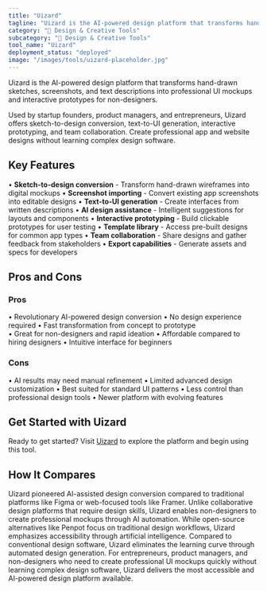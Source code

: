 ```yaml
---
title: "Uizard"
tagline: "Uizard is the AI-powered design platform that transforms hand-drawn sketches, screenshots, and text descriptions into professional UI mockups and inte..."
category: "🎨 Design & Creative Tools"
subcategory: "🎨 Design & Creative Tools"
tool_name: "Uizard"
deployment_status: "deployed"
image: "/images/tools/uizard-placeholder.jpg"
---
```

Uizard is the AI-powered design platform that transforms hand-drawn sketches, screenshots, and text descriptions into professional UI mockups and interactive prototypes for non-designers.

Used by startup founders, product managers, and entrepreneurs, Uizard offers sketch-to-design conversion, text-to-UI generation, interactive prototyping, and team collaboration. Create professional app and website designs without learning complex design software.

## Key Features

• **Sketch-to-design conversion** - Transform hand-drawn wireframes into digital mockups
• **Screenshot importing** - Convert existing app screenshots into editable designs
• **Text-to-UI generation** - Create interfaces from written descriptions
• **AI design assistance** - Intelligent suggestions for layouts and components
• **Interactive prototyping** - Build clickable prototypes for user testing
• **Template library** - Access pre-built designs for common app types
• **Team collaboration** - Share designs and gather feedback from stakeholders
• **Export capabilities** - Generate assets and specs for developers

## Pros and Cons

### Pros
• Revolutionary AI-powered design conversion
• No design experience required
• Fast transformation from concept to prototype  
• Great for non-designers and rapid ideation
• Affordable compared to hiring designers
• Intuitive interface for beginners

### Cons
• AI results may need manual refinement
• Limited advanced design customization
• Best suited for standard UI patterns
• Less control than professional design tools
• Newer platform with evolving features

## Get Started with Uizard

Ready to get started? Visit [Uizard](https://uizard.io) to explore the platform and begin using this tool.

## How It Compares

Uizard pioneered AI-assisted design conversion compared to traditional platforms like Figma or web-focused tools like Framer. Unlike collaborative design platforms that require design skills, Uizard enables non-designers to create professional mockups through AI automation. While open-source alternatives like Penpot focus on traditional design workflows, Uizard emphasizes accessibility through artificial intelligence. Compared to conventional design software, Uizard eliminates the learning curve through automated design generation. For entrepreneurs, product managers, and non-designers who need to create professional UI mockups quickly without learning complex design software, Uizard delivers the most accessible and AI-powered design platform available.